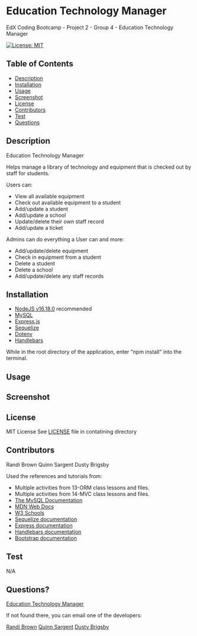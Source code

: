 # Education Technology Manager

EdX Coding Bootcamp - Project 2 - Group 4 - Education Technology Manager

[![License: MIT](https://img.shields.io/badge/License-MIT-yellow.svg)](https://opensource.org/licenses/MIT)

## Table of Contents

- [Description](#description)
- [Installation](#installation)
- [Usage](#usage)
- [Screenshot](#screenshot)
- [License](#license)
- [Contributors](#contributors)
- [Test](#test)
- [Questions](#questions)

<a name="description"></a>

## Description

Education Technology Manager

Helps manage a library of technology and equipment that is checked out by staff for students.

<!-- Add more description? -->

Users can:

- View all available equipment
- Check out available equipment to a student
- Add/update a student
- Add/update a school
- Update/delete their own staff record
- Add/update a ticket
<!-- Add more if missing -->

Admins can do everything a User can and more:

- Add/update/delete equipment
- Check in equipment from a student
- Delete a student
- Delete a school
- Add/update/delete any staff records
<!-- Add more if missing -->

<a name="installation"></a>

## Installation

- [NodeJS v16.18.0](https://nodejs.org/dist/v16.18.0/node-v16.18.0-x64.msi) recommended
- [MySQL](https://dev.mysql.com/)
- [Express.js](https://expressjs.com/en/4x/api.html)
- [Sequelize](https://sequelize.org/)
- [Dotenv](https://www.npmjs.com/package/dotenv)
- [Handlebars](https://handlebarsjs.com/)

While in the root directory of the application, enter "npm install" into the terminal.

<a name="usage"></a>

## Usage

<!-- Usage instruction -->

<a name="screenshot"></a>

## Screenshot

<!-- [Screenshot](Screenshot link) -->

<a name="license"></a>

## License

MIT License
See [LICENSE](/LICENSE) file in contatining directory

<a name="contributors"></a>

## Contributors

Randi Brown
Quinn Sargent
Dusty Brigsby

Used the references and tutorials from:

- Multiple activities from 13-ORM class lessons and files.
- Multiple activities from 14-MVC class lessons and files.
- [The MySQL Documentation](https://dev.mysql.com/doc/)
- [MDN Web Docs](https://developer.mozilla.org/en-US/docs/Web/JavaScript)
- [W3 Schools](https://www.w3schools.com/mysql/default.asp)
- [Sequelize documentation](https://sequelize.org/docs/v6/)
- [Express documentation](https://expressjs.com/en/4x/api.html)
- [Handlebars documentation](https://handlebarsjs.com/)
- [Bootstrap documentation](https://getbootstrap.com/)

<a name="test"></a>

## Test

N/A

<a name="questions"></a>

## Questions?

[Education Technology Manager](https://github.com/randirose/group-proj-2)

If not found there, you can email one of the developers:

[Randi Brown](mailto:randibrown21@gmail.com)
[Quinn Sargent](mailto:quinnwsargent@gmail.com)
[Dusty Brigsby](mailto:dustybrigsby@gmail.com)
